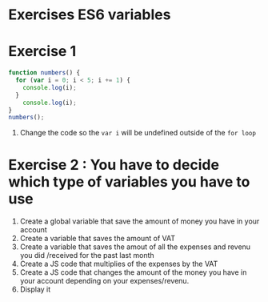 <!---Tags=["es6", "variables"]--->

# Exercises ES6 variables

# Exercise 1 
```javascript
function numbers() {
  for (var i = 0; i < 5; i += 1) {
    console.log(i);
  }
    console.log(i);
}
numbers();
```
1. Change the code so the `var i` will be undefined outside of the `for loop`

# Exercise 2 : You have to decide which type of variables you have to use
1. Create a global variable that save the amount of money you have in your account
2. Create a variable that saves the amount of VAT
3. Create a variable that saves the amout of all the expenses and revenu you did /received for the past last month 
4. Create a JS code that multiplies of the expenses by the VAT
4. Create a JS code that changes the amount of the money you have in your account depending on your expenses/revenu.
5. Display it